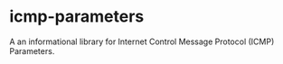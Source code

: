 # icmp-parameters
A an informational library for Internet Control Message Protocol (ICMP) Parameters.
